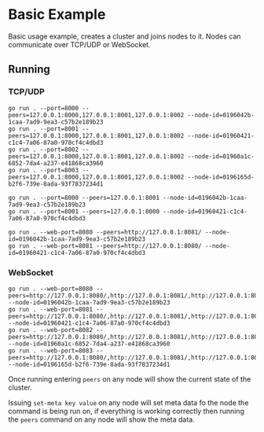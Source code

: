 # Basic Example

Basic usage example, creates a cluster and joins nodes to it. Nodes can communicate over TCP/UDP or WebSocket.

## Running

### TCP/UDP

```shell
go run . --port=8000 --peers=127.0.0.1:8000,127.0.0.1:8001,127.0.0.1:8002 --node-id=0196042b-1caa-7ad9-9ea3-c57b2e189b23
go run . --port=8001 --peers=127.0.0.1:8000,127.0.0.1:8001,127.0.0.1:8002 --node-id=01960421-c1c4-7a06-87a0-970cf4c4dbd3
go run . --port=8002 --peers=127.0.0.1:8000,127.0.0.1:8001,127.0.0.1:8002 --node-id=01960a1c-6852-7da4-a237-e41868ca3960
go run . --port=8003 --peers=127.0.0.1:8000,127.0.0.1:8001,127.0.0.1:8002 --node-id=0196165d-b2f6-739e-8ada-93f7837234d1
```

```shell
go run . --port=8000 --peers=127.0.0.1:8001 --node-id=0196042b-1caa-7ad9-9ea3-c57b2e189b23
go run . --port=8001 --peers=127.0.0.1:8000 --node-id=01960421-c1c4-7a06-87a0-970cf4c4dbd3

go run . --web-port=8080 --peers=http://127.0.0.1:8081/ --node-id=0196042b-1caa-7ad9-9ea3-c57b2e189b23
go run . --web-port=8081 --peers=http://127.0.0.1:8080/ --node-id=01960421-c1c4-7a06-87a0-970cf4c4dbd3

```


### WebSocket

```shell
go run . --web-port=8080 --peers=http://127.0.0.1:8080/,http://127.0.0.1:8081/,http://127.0.0.1:8082/ --node-id=0196042b-1caa-7ad9-9ea3-c57b2e189b23
go run . --web-port=8081 --peers=http://127.0.0.1:8080/,http://127.0.0.1:8081/,http://127.0.0.1:8082/  --node-id=01960421-c1c4-7a06-87a0-970cf4c4dbd3
go run . --web-port=8082 --peers=http://127.0.0.1:8080/,http://127.0.0.1:8081/,http://127.0.0.1:8082/  --node-id=01960a1c-6852-7da4-a237-e41868ca3960
go run . --web-port=8083 --peers=http://127.0.0.1:8080/,http://127.0.0.1:8081/,http://127.0.0.1:8082/  --node-id=0196165d-b2f6-739e-8ada-93f7837234d1
```

Once running entering `peers` on any node will show the current state of the cluster.

Issuing `set-meta key value` on any node will set meta data fo the node the command is being run on, if everything is working correctly then running the `peers` command on any node will show the meta data.
